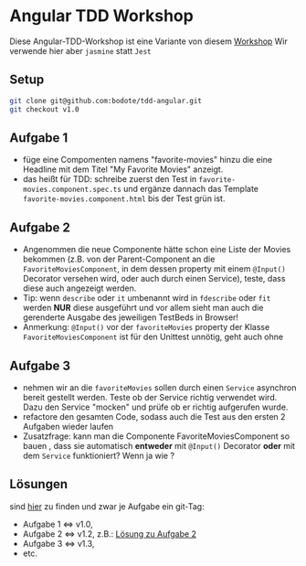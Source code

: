 # Angular TDD Workshop
Diese Angular-TDD-Workshop ist eine Variante von diesem [Workshop](https://itnext.io/test-driven-development-in-an-angular-world-92c0c42a54d0)
Wir verwende hier aber `jasmine` statt `Jest`
## Setup
```bash
git clone git@github.com:bodote/tdd-angular.git 
git checkout v1.0
```
## Aufgabe 1
* füge eine Compomenten namens "favorite-movies" hinzu die eine Headline mit dem Titel "My Favorite Movies" anzeigt. 
* das heißt für TDD:  schreibe zuerst den Test  in `favorite-movies.component.spec.ts` und ergänze dannach das Template `favorite-movies.component.html` bis der Test grün ist.
## Aufgabe 2
* Angenommen die neue Componente hätte schon eine Liste der Movies bekommen (z.B. von der Parent-Component an die `FavoriteMoviesComponent`, in dem dessen property mit einem `@Input()` Decorator versehen wird, oder auch durch einen Service), teste, dass diese auch angezeigt werden.
* Tip: wenn  `describe` oder `it` umbenannt wird in  `fdescribe` oder `fit`  werden  **NUR** diese ausgeführt und vor allem sieht man auch die gerenderte Ausgabe des jeweiligen TestBeds in Browser!
* Anmerkung: `@Input()` vor der `favoriteMovies` property der Klasse `FavoriteMoviesComponent` ist für den Unittest unnötig, geht auch ohne
## Aufgabe 3
* nehmen wir an die `favoriteMovies` sollen durch einen `Service` asynchron bereit gestellt werden. Teste ob der Service richtig verwendet wird. Dazu den Service "mocken" und prüfe ob er richtig aufgerufen wurde.
* refactore den gesamten Code, sodass auch die Test aus den ersten 2 Aufgaben wieder laufen
* Zusatzfrage: kann man die Componente FavoriteMoviesComponent so bauen , dass sie automatisch **entweder** mit `@Input()` Decorator **oder** mit dem `Service` funktioniert? Wenn ja wie ?



## Lösungen
sind [hier](https://github.com/bodote/tdd-angular) zu finden und zwar je Aufgabe ein git-Tag:
* Aufgabe 1 <=> v1.0, 
* Aufgabe 2 <=> v1.2, z.B.: [Lösung zu Aufgabe 2](https://github.com/bodote/tdd-angular/tree/v1.2)
* Aufgabe 3 <=> v1.3, 
* etc.